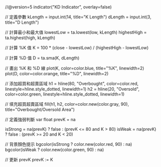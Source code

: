 //@version=5
indicator("KD Indicator", overlay=false)

// 定義參數
kLength = input.int(14, title="K Length")
dLength = input.int(3, title="D Length")

// 計算最小和最大值
lowestLow = ta.lowest(low, kLength)
highestHigh = ta.highest(high, kLength)

// 計算 %K 值
K = 100 * (close - lowestLow) / (highestHigh - lowestLow)

// 計算 %D 值
D = ta.sma(K, dLength)

// 畫出 %K 和 %D 線
plot(K, color=color.blue, title="%K", linewidth=2)
plot(D, color=color.orange, title="%D", linewidth=2)

// 添加超買和超賣區域
h1 = hline(80, "Overbought", color=color.red, linestyle=hline.style_dotted, linewidth=1)
h2 = hline(20, "Oversold", color=color.green, linestyle=hline.style_dotted, linewidth=1)

// 填充超買超賣區域
fill(h1, h2, color=color.new(color.gray, 90), title="Overbought/Oversold Area")

// 定義強弱判斷
var float prevK = na

isStrong = na(prevK) ? false : (prevK <= 80 and K > 80)
isWeak = na(prevK) ? false : (prevK >= 20 and K < 20)

// 背景顏色提示
bgcolor(isStrong ? color.new(color.red, 90) : na)
bgcolor(isWeak ? color.new(color.green, 90) : na)

// 更新 prevK
prevK := K
